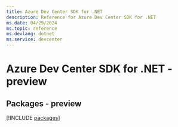 ```yaml
---
title: Azure Dev Center SDK for .NET
description: Reference for Azure Dev Center SDK for .NET
ms.date: 04/29/2024
ms.topic: reference
ms.devlang: dotnet
ms.service: devcenter
---
```

# Azure Dev Center SDK for .NET - preview
## Packages - preview
[!INCLUDE [packages](dev-center-index.md)]